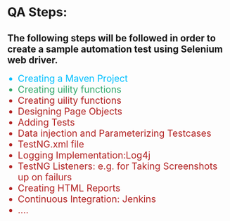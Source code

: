 <!DOCTYPE html>
<html>
<head>
    <meta charset="utf-8">
    <meta name="viewport" content="width=device-width, initial-scale=1">
    <title>README</title>
    <style type="text/css">
        li{
            font-size: 150%;
            color: FireBrick;
        }
        .done{
            color: DeepSkyBlue;
        }
        .halfWay{
            color: #32a86b;
        }
    </style>
</head>
<body>
<h1>QA Steps:</h1>
<h2> The following steps will be followed in order to create a sample automation test using Selenium web driver.
</h2>
<ul>
    <li class="done">Creating a Maven Project</li>
    <li class="halfWay">Creating uility functions</li>
    <li >Creating uility functions</li>
    <li >Designing Page Objects</li>
    <li >Adding Tests</li>
    <li >Data injection and Parameterizing Testcases</li>
    <li >TestNG.xml file</li>
    <li >Logging Implementation:Log4j</li>
    <li >TestNG Listeners: e.g. for Taking Screenshots up on failurs</li>
    <li >Creating HTML Reports</li>
    <li >Continuous Integration: Jenkins</li>
    <li >....</li>
</ul>
</body>
</html>
